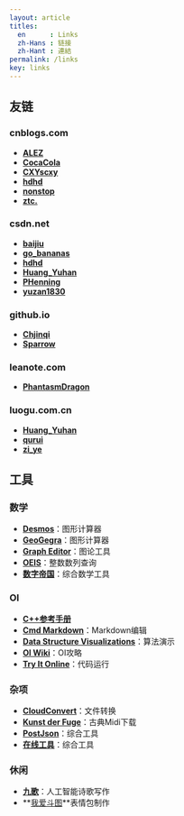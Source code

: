 ```yaml
---
layout: article
titles:
  en      : Links
  zh-Hans : 链接
  zh-Hant : 連結
permalink: /links
key: links
---
```


## 友链

### cnblogs.com

- **[ALEZ](https://www.cnblogs.com/OIEREDSION/)**
- **[CocaCola](https://www.cnblogs.com/cocacolalala/)**
- **[CXYscxy](https://www.cnblogs.com/CXYscxy/)**
- **[hdhd](https://www.cnblogs.com/CQNKinclude/)**
- **[nonstop](https://www.cnblogs.com/qwqq/)**
- **[ztc.](https://www.cnblogs.com/ztc03/)**

### csdn.net

- **[baijiu](https://blog.csdn.net/baijiuhao)**
- **[go_bananas](https://blog.csdn.net/go_bananas)**
- **[hdhd](https://blog.csdn.net/includelhc)**
- **[Huang_Yuhan](https://blog.csdn.net/qq_35718682)**
- **[PHenning](https://blog.csdn.net/PHenning)**
- **[yuzan1830](https://blog.csdn.net/Balllightnings)**

### github.io

- **[Chjinqi](https://chjinqi.github.io/)**
- **[Sparrow](https://jackpoison.github.io/)**

### leanote.com

- **[PhantasmDragon](http://phantasmdragon.leanote.com/)**

### luogu.com.cn

- **[Huang_Yuhan](https://www.luogu.com.cn/blog/HuangYuhan-Yuzhe/)**
- **[qurui](https://www.luogu.com.cn/blog/qr-deaf/)**
- **[zi_ye](https://www.luogu.com.cn/blog/ziye/)**

## 工具

### 数学

- **[Desmos](https://www.desmos.com/)**：图形计算器
- **[GeoGegra](https://www.geogebra.org/)**：图形计算器
- **[Graph Editor](https://csacademy.com/app/graph_editor/)**：图论工具
- **[OEIS](http://oeis.org/)**：整数数列查询
- **[数字帝国](https://zh.numberempire.com/)**：综合数学工具

### OI

- **[C++参考手册](https://zh.cppreference.com/)**
- **[Cmd Markdown](https://www.zybuluo.com/mdeditor/)**：Markdown编辑
- **[Data Structure Visualizations](https://www.cs.usfca.edu/~galles/visualization/)**：算法演示
- **[OI Wiki](https://oi-wiki.org/)**：OI攻略
- **[Try It Online](https://tio.run/)**：代码运行

### 杂项

- **[CloudConvert](https://cloudconvert.com/)**：文件转换
- **[Kunst der Fuge](http://kunstderfuge.com/)**：古典Midi下载
- **[PostJson](http://coolaf.com/)**：综合工具
- **[在线工具](https://tool.oschina.net/)**：综合工具

### 休闲

- **[九歌](http://jiuge.thunlp.cn/)**：人工智能诗歌写作
- **[我爱斗图](https://www.52doutu.cn/)**表情包制作
